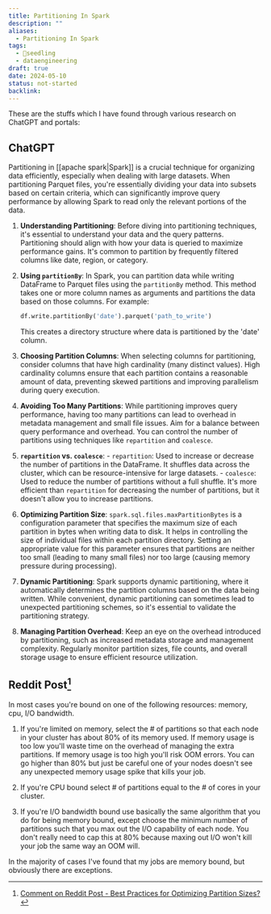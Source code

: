 ```yaml
---
title: Partitioning In Spark
description: ""
aliases:
  - Partitioning In Spark
tags:
  - 🌱seedling
  - dataengineering
draft: true
date: 2024-05-10
status: not-started
backlink:
---
```


These are the stuffs which I have found through various research on ChatGPT and portals:

## ChatGPT

Partitioning in [[apache spark|Spark]] is a crucial technique for organizing data efficiently, especially when dealing with large datasets. When partitioning Parquet files, you're essentially dividing your data into subsets based on certain criteria, which can significantly improve query performance by allowing Spark to read only the relevant portions of the data.

1. **Understanding Partitioning**: Before diving into partitioning techniques, it's essential to understand your data and the query patterns. Partitioning should align with how your data is queried to maximize performance gains. It's common to partition by frequently filtered columns like date, region, or category.

2. **Using `partitionBy`**: In Spark, you can partition data while writing DataFrame to Parquet files using the `partitionBy` method. This method takes one or more column names as arguments and partitions the data based on those columns. For example:

   ```python
   df.write.partitionBy('date').parquet('path_to_write')
   ```

   This creates a directory structure where data is partitioned by the 'date' column.

3. **Choosing Partition Columns**: When selecting columns for partitioning, consider columns that have high cardinality (many distinct values). High cardinality columns ensure that each partition contains a reasonable amount of data, preventing skewed partitions and improving parallelism during query execution.

4. **Avoiding Too Many Partitions**: While partitioning improves query performance, having too many partitions can lead to overhead in metadata management and small file issues. Aim for a balance between query performance and overhead. You can control the number of partitions using techniques like `repartition` and `coalesce`.

5. **`repartition` vs. `coalesce`**:
	   - `repartition`: Used to increase or decrease the number of partitions in the DataFrame. It shuffles data across the cluster, which can be resource-intensive for large datasets.
	   - `coalesce`: Used to reduce the number of partitions without a full shuffle. It's more efficient than `repartition` for decreasing the number of partitions, but it doesn't allow you to increase partitions.

6. **Optimizing Partition Size**: `spark.sql.files.maxPartitionBytes` is a configuration parameter that specifies the maximum size of each partition in bytes when writing data to disk. It helps in controlling the size of individual files within each partition directory. Setting an appropriate value for this parameter ensures that partitions are neither too small (leading to many small files) nor too large (causing memory pressure during processing).

7. **Dynamic Partitioning**: Spark supports dynamic partitioning, where it automatically determines the partition columns based on the data being written. While convenient, dynamic partitioning can sometimes lead to unexpected partitioning schemes, so it's essential to validate the partitioning strategy.

8. **Managing Partition Overhead**: Keep an eye on the overhead introduced by partitioning, such as increased metadata storage and management complexity. Regularly monitor partition sizes, file counts, and overall storage usage to ensure efficient resource utilization.

## Reddit Post[^1]

In most cases you're bound on one of the following resources: memory, cpu, I/O bandwidth.

1. If you're limited on memory, select the # of partitions so that each node in your cluster has about 80% of its memory used. If memory usage is too low you'll waste time on the overhead of managing the extra partitions. If memory usage is too high you'll risk OOM errors. You can go higher than 80% but just be careful one of your nodes doesn't see any unexpected memory usage spike that kills your job.
    
2. If you're CPU bound select # of partitions equal to the # of cores in your cluster.
    
3. If you're I/O bandwidth bound use basically the same algorithm that you do for being memory bound, except choose the minimum number of partitions such that you max out the I/O capability of each node. You don't really need to cap this at 80% because maxing out I/O won't kill your job the same way an OOM will.
    

In the majority of cases I've found that my jobs are memory bound, but obviously there are exceptions.

[^1]: [Comment on Reddit Post - Best Practices for Optimizing Partition Sizes?](https://www.reddit.com/r/apachespark/comments/g5gp8l/comment/fo4ahom/?utm_source=share&utm_medium=web3x&utm_name=web3xcss&utm_term=1&utm_content=share_button)
